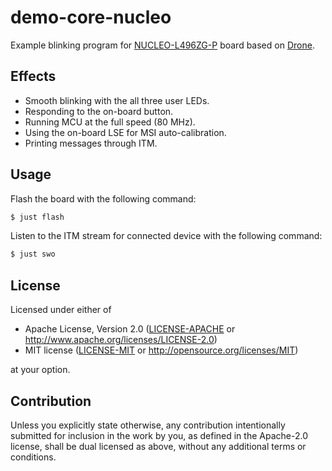 # demo-core-nucleo

Example blinking program for [NUCLEO-L496ZG-P] board based on [Drone].

## Effects

* Smooth blinking with the all three user LEDs.
* Responding to the on-board button.
* Running MCU at the full speed (80 MHz).
* Using the on-board LSE for MSI auto-calibration.
* Printing messages through ITM.

## Usage

Flash the board with the following command:

```sh
$ just flash
```

Listen to the ITM stream for connected device with the following command:

```sh
$ just swo
```

[Drone]: https://github.com/drone-os/drone
[NUCLEO-L496ZG-P]:
http://www.st.com/en/evaluation-tools/nucleo-l496zg-p.html

## License

Licensed under either of

 * Apache License, Version 2.0
   ([LICENSE-APACHE](LICENSE-APACHE) or http://www.apache.org/licenses/LICENSE-2.0)
 * MIT license
   ([LICENSE-MIT](LICENSE-MIT) or http://opensource.org/licenses/MIT)

at your option.

## Contribution

Unless you explicitly state otherwise, any contribution intentionally submitted
for inclusion in the work by you, as defined in the Apache-2.0 license, shall be
dual licensed as above, without any additional terms or conditions.
